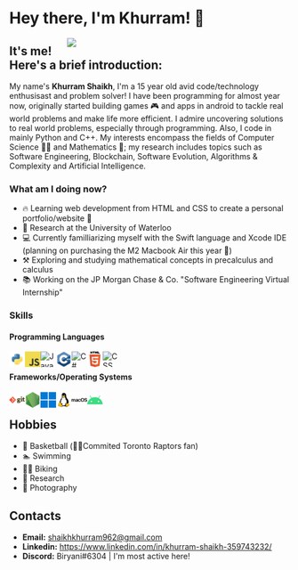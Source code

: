 # Hey there, I'm Khurram! 👋
[<img align="right" width="400" src="https://github-readme-stats.vercel.app/api?username=Khurram-Sha&show_icons=true"/>](https://github.com/Khurram-Sha/)
## It's me! Here's a brief introduction: 
My name's **Khurram Shaikh**, I'm a 15 year old avid code/technology enthusisast and problem solver! I have been programming for almost year now, originally started building games 🎮 and apps in android to tackle real world problems and make life more efficient. I admire uncovering solutions to real world problems, especially through programming. Also, I code in mainly Python and C++. My interests encompass the fields of Computer Science 👨‍💻 and Mathematics 🔢; my research includes topics such as Software Engineering, Blockchain, Software Evolution, Algorithms & Complexity and Artificial Intelligence.

### What am I doing now?
- 🔥 Learning web development from HTML and CSS to create a personal portfolio/website 👀 
- 🔭 Research at the University of Waterloo  
- 💻 Currently familliarizing myself with the Swift language and Xcode IDE (planning on purchasing the M2 Macbook Air this year 🎯)
- ⚒️ Exploring and studying mathematical concepts in precalculus and calculus
- 📚 Working on the JP Morgan Chase & Co. "Software Engineering Virtual Internship"

### Skills
#### Programming Languages
<img align="left" alt="Python" width="28" height="28" src="https://raw.githubusercontent.com/github/explore/80688e429a7d4ef2fca1e82350fe8e3517d3494d/topics/python/python.png">
<img align="left" alt="JavaScript" width="28" height="28" src="https://raw.githubusercontent.com/github/explore/80688e429a7d4ef2fca1e82350fe8e3517d3494d/topics/javascript/javascript.png">
<img align="left" alt="Java" width="28" height="28" src="https://cdn.jsdelivr.net/gh/devicons/devicon/icons/java/java-original.svg">
<img align="left" alt="C++" width="28" height="28" src="https://raw.githubusercontent.com/github/explore/180320cffc25f4ed1bbdfd33d4db3a66eeeeb358/topics/cpp/cpp.png">
<img align="left" alt="C#" width="28" height="28" src="https://cdn.jsdelivr.net/gh/devicons/devicon/icons/csharp/csharp-original.svg">
<img align="left" alt="HTML" width="28" height="28" src="https://raw.githubusercontent.com/github/explore/80688e429a7d4ef2fca1e82350fe8e3517d3494d/topics/html/html.png">
<img align="left" alt="CSS" width="28" height="28" src="https://cdn.jsdelivr.net/gh/devicons/devicon/icons/css3/css3-original.svg"><br />

#### Frameworks/Operating Systems
<img align="left" alt="Git" width="28" height="28" src="https://raw.githubusercontent.com/github/explore/80688e429a7d4ef2fca1e82350fe8e3517d3494d/topics/git/git.png">
<img align="left" alt="node.js" width="28" height="28" src="https://raw.githubusercontent.com/github/explore/80688e429a7d4ef2fca1e82350fe8e3517d3494d/topics/nodejs/nodejs.png">
<img align="left" alt="Windows" width="28" height="28" src="https://raw.githubusercontent.com/github/explore/379d49236d826364be968345e0a085d044108cff/topics/windows/windows.png">
<img align="left" alt="Linux" width="28" height="28" src="https://raw.githubusercontent.com/github/explore/80688e429a7d4ef2fca1e82350fe8e3517d3494d/topics/linux/linux.png">
<img align="left" alt="macOS" width="28" height="28" src="https://raw.githubusercontent.com/github/explore/868696fc547869eb5de5add3b3695abdd43bb9dc/topics/macos/macos.png">
<img align="left" alt="Android" width="28" height="28" src="https://raw.githubusercontent.com/github/explore/8baf984947f4d9c32006bd03fa4c51ff91aadf8d/topics/android/android.png"><br />

## Hobbies
- 🏀 Basketball (🦖🍁Commited Toronto Raptors fan) 
- 🏊‍ Swimming
- 🚵‍♂️ Biking
- 🔬 Research
- 📸 Photography

## Contacts
- **Email:** shaikhkhurram962@gmail.com 
- **Linkedin:** https://www.linkedin.com/in/khurram-shaikh-359743232/
- **Discord:** Biryani#6304 | I'm most active here!



















